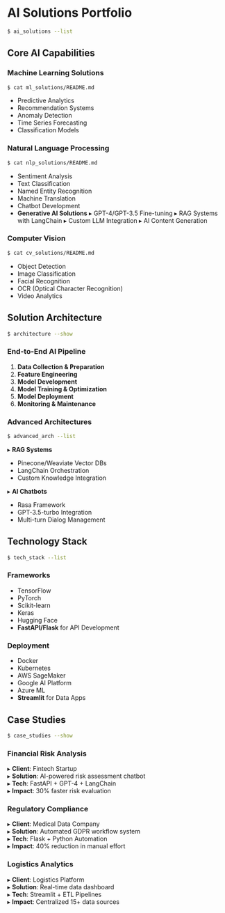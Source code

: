 # AI Solutions Portfolio

```bash
$ ai_solutions --list
```

Core AI Capabilities
---

### Machine Learning Solutions
```bash
$ cat ml_solutions/README.md
```
- Predictive Analytics
- Recommendation Systems
- Anomaly Detection
- Time Series Forecasting
- Classification Models

### Natural Language Processing
```bash
$ cat nlp_solutions/README.md
```
- Sentiment Analysis
- Text Classification
- Named Entity Recognition
- Machine Translation
- Chatbot Development
- **Generative AI Solutions**
  ▸ GPT-4/GPT-3.5 Fine-tuning
  ▸ RAG Systems with LangChain
  ▸ Custom LLM Integration
  ▸ AI Content Generation

### Computer Vision
```bash
$ cat cv_solutions/README.md
```
- Object Detection
- Image Classification
- Facial Recognition
- OCR (Optical Character Recognition)
- Video Analytics

## Solution Architecture

```bash
$ architecture --show
```

### End-to-End AI Pipeline
1. **Data Collection & Preparation**
2. **Feature Engineering**
3. **Model Development**
4. **Model Training & Optimization**
5. **Model Deployment**
6. **Monitoring & Maintenance**

### Advanced Architectures
```bash
$ advanced_arch --list
```
▸ **RAG Systems**  
  - Pinecone/Weaviate Vector DBs
  - LangChain Orchestration
  - Custom Knowledge Integration

▸ **AI Chatbots**  
  - Rasa Framework
  - GPT-3.5-turbo Integration
  - Multi-turn Dialog Management

## Technology Stack

```bash
$ tech_stack --list
```

### Frameworks
- TensorFlow
- PyTorch
- Scikit-learn
- Keras
- Hugging Face
- **FastAPI/Flask** for API Development

### Deployment
- Docker
- Kubernetes
- AWS SageMaker
- Google AI Platform
- Azure ML
- **Streamlit** for Data Apps

## Case Studies

```bash
$ case_studies --show
```

### Financial Risk Analysis
▸ **Client**: Fintech Startup  
▸ **Solution**: AI-powered risk assessment chatbot  
▸ **Tech**: FastAPI + GPT-4 + LangChain  
▸ **Impact**: 30% faster risk evaluation

### Regulatory Compliance
▸ **Client**: Medical Data Company  
▸ **Solution**: Automated GDPR workflow system  
▸ **Tech**: Flask + Python Automation  
▸ **Impact**: 40% reduction in manual effort

### Logistics Analytics
▸ **Client**: Logistics Platform  
▸ **Solution**: Real-time data dashboard  
▸ **Tech**: Streamlit + ETL Pipelines  
▸ **Impact**: Centralized 15+ data sources
